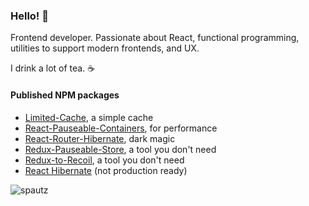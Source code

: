### Hello! 👋

Frontend developer. Passionate about React, functional programming, utilities to support modern frontends, and UX.

I drink a lot of tea. ☕

#### Published NPM packages

- [Limited-Cache](https://github.com/spautz/limited-cache), a simple cache
- [React-Pauseable-Containers](https://github.com/spautz/react-hibernate/tree/master/packages/react-pauseable-containers), for performance
- [React-Router-Hibernate](https://github.com/spautz/react-hibernate/tree/master/packages/react-router-hibernate), dark magic
- [Redux-Pauseable-Store](https://github.com/spautz/react-hibernate/tree/master/packages/redux-pauseable-store), a tool you don't need
- [Redux-to-Recoil](https://github.com/spautz/redux-to-recoil), a tool you don't need
- [React Hibernate](https://github.com/spautz/react-hibernate) (not production ready)

<img align="center" src="https://github-readme-stats.vercel.app/api?username=spautz&show_icons=true&count_private=true" alt="spautz" />
